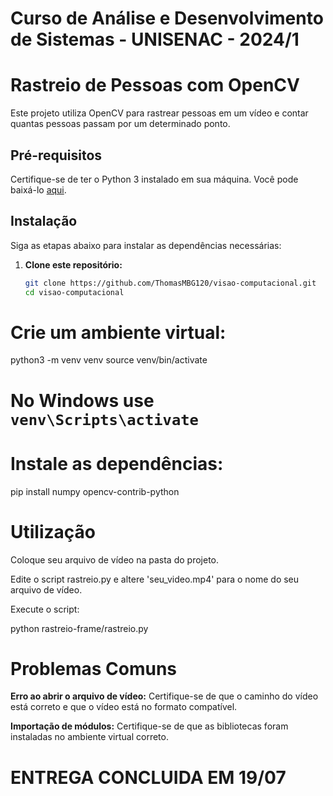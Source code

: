 # Curso de Análise e Desenvolvimento de Sistemas - UNISENAC - 2024/1

# Rastreio de Pessoas com OpenCV

Este projeto utiliza OpenCV para rastrear pessoas em um vídeo e contar quantas pessoas passam por um determinado ponto.

## Pré-requisitos

Certifique-se de ter o Python 3 instalado em sua máquina. Você pode baixá-lo [aqui](https://www.python.org/downloads/).

## Instalação

Siga as etapas abaixo para instalar as dependências necessárias:

1. **Clone este repositório:**
   ```bash
   git clone https://github.com/ThomasMBG120/visao-computacional.git
   cd visao-computacional

# Crie um ambiente virtual:

python3 -m venv venv
source venv/bin/activate   

# No Windows use `venv\Scripts\activate`

# Instale as dependências:

pip install numpy opencv-contrib-python

# Utilização

Coloque seu arquivo de vídeo na pasta do projeto.

Edite o script rastreio.py e altere 'seu_video.mp4' para o nome do seu arquivo de vídeo.

Execute o script:

python rastreio-frame/rastreio.py

# Problemas Comuns

**Erro ao abrir o arquivo de vídeo:** Certifique-se de que o caminho do vídeo está correto e que o vídeo está no formato compatível.

**Importação de módulos:** Certifique-se de que as bibliotecas foram instaladas no ambiente virtual correto.


# ENTREGA CONCLUIDA EM 19/07